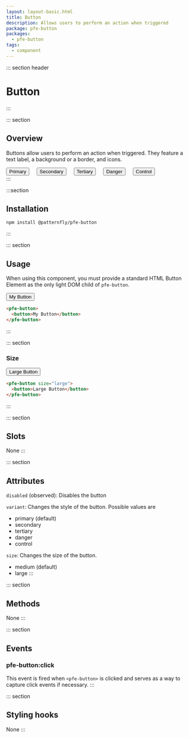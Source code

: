 ```yaml
---
layout: layout-basic.html
title: Button
description: Allows users to perform an action when triggered
package: pfe-button
packages:
  - pfe-button
tags:
  - component
---
```


<style>
.overview-buttons pfe-button {
  margin-right: 16px;
  margin-bottom: 16px;
}
</style>

::: section header
# Button
:::

::: section
## Overview 
Buttons allow users to perform an action when triggered. They feature a text label, a background or a border, and icons.

<div class="overview-buttons">
  <pfe-button>
    <button>Primary</button>
  </pfe-button>
  <pfe-button variant="secondary">
    <button>Secondary</button>
  </pfe-button>
  <pfe-button variant="tertiary">
    <button>Tertiary</button>
  </pfe-button>
  <pfe-button variant="danger">
    <button>Danger</button>
  </pfe-button>
  <pfe-button variant="control">
    <button>Control</button>
  </pfe-button>
</div>
:::

:::section
## Installation
```shell
npm install @patternfly/pfe-button
```
:::

::: section
## Usage
When using this component, you must provide a standard HTML Button Element as the only light DOM child of `pfe-button`.

<pfe-button>
  <button>My Button</button>
</pfe-button>

```html
<pfe-button>
  <button>My Button</button>
</pfe-button>
```
:::

::: section

### Size

<pfe-button size="large">
  <button>Large Button</button>
</pfe-button>

```html
<pfe-button size="large">
  <button>Large Button</button>
</pfe-button>
```
:::


::: section
## Slots
None
:::

::: section
## Attributes
`disabled` (observed): Disables the button

`variant`: Changes the style of the button. Possible values are
- primary (default)
- secondary
- tertiary
- danger
- control

`size`: Changes the size of the button.
- medium (default)
- large
:::

::: section
## Methods
None
:::

::: section
## Events
### pfe-button:click
This event is fired when `<pfe-button>` is clicked and serves as a way to
capture click events if necessary.
:::

::: section
## Styling hooks
None
:::